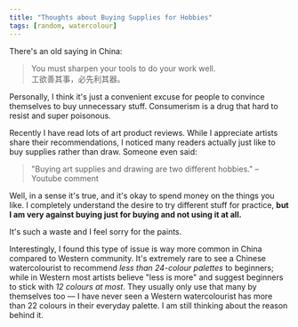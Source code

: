 ```yaml
---
title: "Thoughts about Buying Supplies for Hobbies"
tags: [random, watercolour]
---
```


There's an old saying in China:

> You must sharpen your tools to do your work well.  
工欲善其事，必先利其器。

Personally, I think it's just a convenient excuse for people to convince themselves to buy unnecessary stuff. Consumerism is a drug that hard to resist and super poisonous.

Recently I have read lots of art product reviews. While I appreciate artists share their recommendations, I noticed many readers actually just like to buy supplies rather than draw. Someone even said:

> "Buying art supplies and drawing are two different hobbies."
– Youtube comment

Well, in a sense it's true, and it's okay to spend money on the things you like. I completely understand the desire to try different stuff for practice, **but I am very against buying just for buying and not using it at all.**  

It's such a waste and I feel sorry for the paints.  

Interestingly, I found this type of issue is way more common in China compared to Western community. It's extremely rare to see a Chinese watercolourist to recommend *less than 24-colour palettes* to beginners; while in Western most artists believe "less is more" and suggest beginners to stick with *12 colours at most*. They usually only use that many by themselves too –– I have never seen a Western watercolourist has more than 22 colours in their everyday palette. I am still thinking about the reason behind it.  
